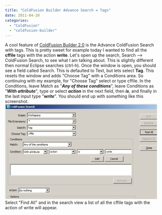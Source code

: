 ```yaml
---
title: "ColdFusion Builder Advance Search = Tags"
date: 2011-04-20
categories: 
  - "ColdFusion"
  - "coldfusion-builder"
---
```


A cool feature of [ColdFusion Builder 2.0](http://www.adobe.com/products/coldfusion-builder.html) is the Advance ColdFusion Search with tags. This is pretty sweet for example today I wanted to find all the **cffile** tags with the action **write**. Let's open up the search, Search --> ColdFusion Search, to see what I am talking about. This is slightly different then normal Eclipse searches (ctrl-h). Once the window is open, you should see a field called Search. This is defaulted to Text, but lets select **Tag**. This resets the window and adds "Choose Tag" with a Conditions area. So continuing with my example, for "Choose Tag" select or type cffile. In the Conditions, leave Match as "_**Any of these conditions**_", leave Conditions as "_**With attribute**_", type or select _**action**_ in the next field, then _**is**_, and finally in the last input type "_**write**_". You should end up with something like this screenshot. ![](images/cfbst.jpg) Select "Find All" and in the search view a list of all the cffile tags with the action of write will appear.
